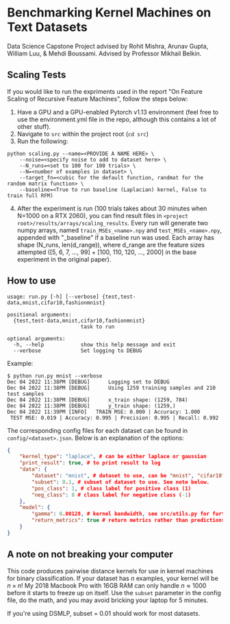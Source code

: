 # Benchmarking Kernel Machines on Text Datasets
Data Science Capstone Project advised by Rohit Mishra, Arunav Gupta, William Luu, & Mehdi Boussami. Advised by Professor Mikhail Belkin.

## Scaling Tests
If you would like to run the expriments used in the report "On Feature Scaling of Recursive Feature Machines", follow the steps below:

1. Have a GPU and a GPU-enabled Pytorch v1.13 environment (feel free to use the environment.yml file in the repo, although this contains a lot of other stuff).
2. Navigate to `src` within the project root (`cd src`)
3. Run the following:
```shell
python scaling.py --name=<PROVIDE A NAME HERE> \
	--noise=<specify noise to add to dataset here> \
	--N_runs=<set to 100 for 100 trials> \
	--N=<number of examples in dataset> \
	--target_fn=<cubic for the default function, randmat for the random matrix function> \
	--baseline=<True to run baseline (Laplacian) kernel, False to train full RFM)
```
4. After the experiment is run (100 trials takes about 30 minutes when N=1000 on a RTX 2060), you can find result files in `<project root>/results/arrays/scaling_results`. Every run will generate two numpy arrays, named `train_MSEs_<name>.npy` and `test_MSEs_<name>.npy`, appended with "\_baseline" if a baseline run was used. Each array has shape (N_runs, len(d_range)), where d_range are the feature sizes attempted ([5, 6, 7, ..., 99] + [100, 110, 120, ..., 2000] in the base experiment in the original paper).

## How to use
```shell
usage: run.py [-h] [--verbose] {test,test-data,mnist,cifar10,fashionmnist}

positional arguments:
  {test,test-data,mnist,cifar10,fashionmnist}
                        task to run

optional arguments:
  -h, --help            show this help message and exit
  --verbose             Set logging to DEBUG
```

Example:

```shell
$ python run.py mnist --verbose
Dec 04 2022 11:38PM [DEBUG] 	 Logging set to DEBUG
Dec 04 2022 11:38PM [DEBUG] 	 Using 1259 training samples and 210 test samples
Dec 04 2022 11:38PM [DEBUG] 	 x_train shape: (1259, 784)
Dec 04 2022 11:38PM [DEBUG] 	 y_train shape: (1259,)
Dec 04 2022 11:39PM [INFO] 	 TRAIN MSE: 0.000 | Accuracy: 1.000
 TEST MSE: 0.019 | Accuracy: 0.995 | Precision: 0.995 | Recall: 0.992
```

The corresponding config files for each dataset can be found in `config/<dataset>.json`. Below is an explanation of the options:

```json
{
    "kernel_type": "laplace", # can be either laplace or gaussian
    "print_result": true, # to print result to log
    "data": {
        "dataset": "mnist", # dataset to use, can be "mnist", "cifar10", or "fashionmnist"
        "subset": 0.1, # subset of dataset to use. See note below.
        "pos_class": 1, # class label for positive class (1)
        "neg_class": 8 # class label for negative class (-1)
    },
    "model": {
        "gamma": 0.00128, # kernel bandwidth, see src/utils.py for further details
        "return_metrics": true # return metrics rather than predictions after training kernel
    }
}
```

## A note on not breaking your computer
This code produces pairwise distance kernels for use in kernel machines for binary classification. If your dataset
has $n$ examples, your kernel will be $n \times n$! My 2018 Macbook Pro with 16GB RAM can only handle $n \approx 1000$ 
before it starts to freeze up on itself. Use the `subset` parameter in the config file, do the math, and you may 
avoid bricking your laptop for 5 minutes.

If you're using DSMLP, subset = 0.01 should work for most datasets.
